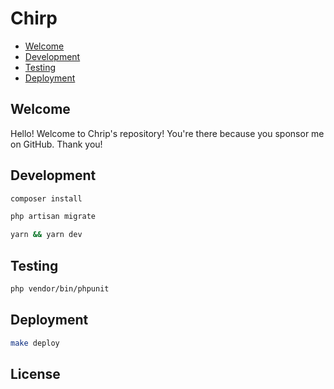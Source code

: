# Chirp

- [Welcome](#welcome)
- [Development](#development)
- [Testing](#testing)
- [Deployment](#deployment)

## Welcome

Hello! Welcome to Chrip's repository! You're there because you sponsor me on GitHub. Thank you!

## Development

```bash
composer install
```

```bash
php artisan migrate
```

```bash
yarn && yarn dev
```

## Testing

```bash
php vendor/bin/phpunit
```

## Deployment

```bash
make deploy
```
## License
